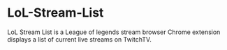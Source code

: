 LoL-Stream-List
===============
LoL Stream List is a League of legends stream browser Chrome extension displays a list of current live streams on TwitchTV.
